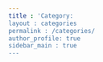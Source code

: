 ```yaml
---
title : 'Category:
layout : categories
permalink : /categories/
author_profile: true
sidebar_main : true
---
```

